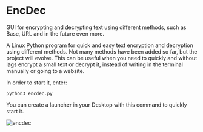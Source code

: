 # EncDec
GUI for encrypting and decrypting text using different methods, such as Base, URL and in the future even more.

A Linux Python program for quick and easy text encryption and decryption using different methods. 
Not many methods have been added so far, but the project will evolve.
This can be useful when you need to quickly and without lags encrypt a small text or decrypt it, instead of writing in the terminal manually or going to a website.

In order to start it, enter:

`python3 encdec.py`

You can create a launcher in your Desktop with this command to quickly start it.

![encdec](https://github.com/tommyshark/EncDec/assets/72814569/b19f7a42-78be-4552-bd06-faf27f97850a)
